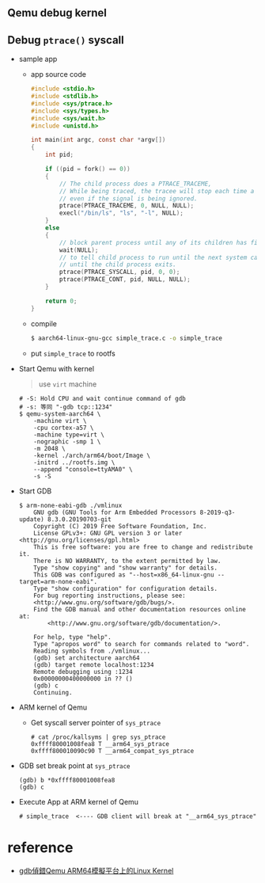 Qemu debug kernel
---


## Debug `ptrace()` syscall

+ sample app

    - app source code

        ```c
        #include <stdio.h>
        #include <stdlib.h>
        #include <sys/ptrace.h>
        #include <sys/types.h>
        #include <sys/wait.h>
        #include <unistd.h>

        int main(int argc, const char *argv[])
        {
            int pid;

            if ((pid = fork() == 0))
            {
                // The child process does a PTRACE_TRACEME,
                // While being traced, the tracee will stop each time a signal is delivered,
                // even if the signal is being ignored.
                ptrace(PTRACE_TRACEME, 0, NULL, NULL);
                execl("/bin/ls", "ls", "-l", NULL);
            }
            else
            {
                // block parent process until any of its children has finished.
                wait(NULL);
                // to tell child process to run until the next system call (enter or exit)
                // until the child process exits.
                ptrace(PTRACE_SYSCALL, pid, 0, 0);
                ptrace(PTRACE_CONT, pid, NULL, NULL);
            }

            return 0;
        }
        ```

    - compile

        ```bash
        $ aarch64-linux-gnu-gcc simple_trace.c -o simple_trace
        ```

    - put `simple_trace` to rootfs

+ Start Qemu with kernel
    > use `virt` machine

    ```
    # -S: Hold CPU and wait continue command of gdb
    # -s: 等同 "-gdb tcp::1234"
    $ qemu-system-aarch64 \
        -machine virt \
        -cpu cortex-a57 \
        -machine type=virt \
        -nographic -smp 1 \
        -m 2048 \
        -kernel ./arch/arm64/boot/Image \
        -initrd ../rootfs.img \
        --append "console=ttyAMA0" \
        -s -S
    ```

+ Start GDB

    ```
    $ arm-none-eabi-gdb ./vmlinux
        GNU gdb (GNU Tools for Arm Embedded Processors 8-2019-q3-update) 8.3.0.20190703-git
        Copyright (C) 2019 Free Software Foundation, Inc.
        License GPLv3+: GNU GPL version 3 or later <http://gnu.org/licenses/gpl.html>
        This is free software: you are free to change and redistribute it.
        There is NO WARRANTY, to the extent permitted by law.
        Type "show copying" and "show warranty" for details.
        This GDB was configured as "--host=x86_64-linux-gnu --target=arm-none-eabi".
        Type "show configuration" for configuration details.
        For bug reporting instructions, please see:
        <http://www.gnu.org/software/gdb/bugs/>.
        Find the GDB manual and other documentation resources online at:
            <http://www.gnu.org/software/gdb/documentation/>.

        For help, type "help".
        Type "apropos word" to search for commands related to "word".
        Reading symbols from ./vmlinux...
        (gdb) set architecture aarch64
        (gdb) target remote localhost:1234
        Remote debugging using :1234
        0x00000000400000000 in ?? ()
        (gdb) c
        Continuing.
    ```

+ ARM kernel of Qemu

    - Get syscall server pointer of `sys_ptrace`

        ```
        # cat /proc/kallsyms | grep sys_ptrace
        0xffff80001008fea8 T __arm64_sys_ptrace
        0xffff800010090c90 T __arm64_compat_sys_ptrace
        ```

+ GDB set break point at `sys_ptrace`

    ```
    (gdb) b *0xffff80001008fea8
    (gdb) c
    ```

+ Execute App at ARM kernel of Qemu

    ```
    # simple_trace  <---- GDB client will break at "__arm64_sys_ptrace"
    ```

# reference

+ [gdb偵錯Qemu ARM64模擬平台上的Linux Kernel](http://www.prtos.org/gdb_qemu_arm64_linux_kernel/)

